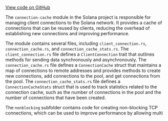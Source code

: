 [View code on GitHub](https://github.com/solana-labs/solana/tree/master/na/connection-cache)

The `connection-cache` module in the Solana project is responsible for managing client connections to the Solana network. It provides a cache of connections that can be reused by clients, reducing the overhead of establishing new connections and improving performance.

The module contains several files, including `client_connection.rs`, `connection_cache.rs`, and `connection_cache_stats.rs`. The `client_connection.rs` file defines a `ClientConnection` trait that outlines methods for sending data synchronously and asynchronously. The `connection_cache.rs` file defines a `ConnectionCache` struct that maintains a map of connections to remote addresses and provides methods to create new connections, add connections to the pool, and get connections from the pool. The `connection_cache_stats.rs` file defines a `ConnectionCacheStats` struct that is used to track statistics related to the connection cache, such as the number of connections in the pool and the number of connections that have been created.

The `nonblocking` subfolder contains code for creating non-blocking TCP connections, which can be used to improve performance by allowing multi